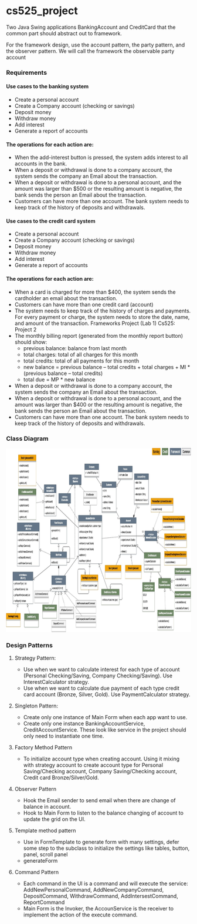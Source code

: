 # cs525_project

Two Java Swing applications BankingAccount and CreditCard that the common part should abstract out to  framework.

For the framework design, use the account pattern, the party pattern, and the observer pattern.
We will call the framework the observable party account

### Requirements

#### Use cases to the banking system
* Create a personal account
* Create a Company account (checking or savings)
* Deposit money
* Withdraw money
* Add interest
* Generate a report of accounts

#### The operations for each action are:

* When the add-interest button is pressed, the system adds interest to all accounts in the bank.
* When a deposit or withdrawal is done to a company account, the system sends the company an
Email about the transaction.
* When a deposit or withdrawal is done to a personal account, and the amount was larger than $500
or the resulting amount is negative, the bank sends the person an Email about the transaction.
* Customers can have more than one account. The bank system needs to keep track of the history of
deposits and withdrawals.

#### Use cases to the credit card system
* Create a personal account
* Create a Company account (checking or savings)
* Deposit money
* Withdraw money
* Add interest
* Generate a report of accounts

#### The operations for each action are:

* When a card is charged for more than $400, the system sends the cardholder an email about the
transaction.
* Customers can have more than one credit card (account)
* The system needs to keep track of the history of charges and payments. For every payment or
charge, the system needs to store the date, name, and amount of the transaction. Frameworks Project (Lab 1)
Cs525: Project 2
* The monthly billing report (generated from the monthly report button) should show:
    - previous balance: balance from last month
    - total charges: total of all charges for this month
    - total credits: total of all payments for this month
    - new balance = previous balance – total credits + total charges + MI * (previous balance – total credits)
    - total due = MP * new balance
* When a deposit or withdrawal is done to a company account, the system sends the company an
  Email about the transaction.
* When a deposit or withdrawal is done to a personal account, and the amount was larger than $400
  or the resulting amount is negative, the bank sends the person an Email about the transaction.
* Customers can have more than one account. The bank system needs to keep track of the history of
  deposits and withdrawals.

### Class Diagram
<p>
    <img src="images/class-diagram.png" alt="Logo" width="1000" height="500">
</p>

### Design Patterns

1.  Strategy Pattern:
    - Use when we want to calculate interest for each type of account (Personal Checking/Saving, Company Checking/Saving). Use InterestCalculator strategy.
    - Use when we want to calculate due payment of each type credit card account (Bronze, Silver, Gold). Use PaymentCalculator strategy.

2. Singleton Pattern:
    - Create only one instance of Main Form when each app want to use.
    - Create only one instance BankingAccountService, CreditAccountService. These look like service in the project should only need to instantiate one time.

3. Factory Method Pattern
   - To initialize account type when creating account. Using it mixing with strategy account to create account type for Personal Saving/Checking account, Company Saving/Checking account, Credit card Bronze/Silver/Gold.

4. Observer Pattern
   - Hook the Email sender to send email when there are change of balance in account.
   - Hook to Main Form to listen to the balance changing of account to update the grid on the UI.

5. Template method pattern
   - Use in FormTemplate to generate form with many settings, defer some step to the subclass to initialize the settings like tables, button, panel, scroll panel
    - generateForm
6. Command Pattern
   - Each command in the UI is a command and will execute the service: AddNewPersonalCommand, AddNewCompanyCommand, DepositCommand, WithdrawCommand, AddIntersestCommand, ReportCommand
   - Main Form is the Invoker, the AccounService is the receiver to implement the action of the execute command.